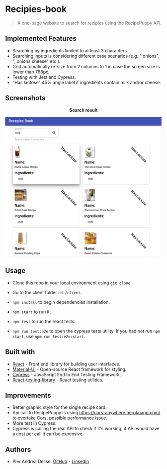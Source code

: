 # Recipies-book

> A one-page website to search for recipies using the RecipePuppy API. 

## Implemented Features

* Searching by ingredients limited to at least 3 characters.
* Searching inputs is considering different case scenarios (e.g. " onions", ",.onions.cheese" etc.).
* Grid automatically re-size from 2 columns to 1 in case the screen size is lower than 768px. 
* Testing with Jest and Cypress.
* "Has lactose" 45% angle label if ingredients contain milk and/or cheese.

## Screenshots
<div align="center">

**Search result**

![](./screenshoot/Searching.png)


</div>

## Usage

* Clone this repo in your local environment using `git clone`.

* Go to the client folder `cd /client`.

* `npm install` to begin dependencies installation.

* `npm start` to run it.

* `npm test` to run the react tests.

* `npm run test:e2e` to open the cypress tests utility. If you had not run `npm start`, use `npm run test:e2e:start`.


## Built with

* [React](https://reactjs.org/) - Front end library for building user interfaces.
* [Material-UI](https://material-ui.com/) - Open-source React framework for styling.
* [Cypress](https://www.cypress.io/) - JavaScript End to End Testing Framework.
* [React-testing-library](https://testing-library.com/) - React testing utilities.


## Improvements

* Better graphic style for the single recipe card.
* Api call to RecipePuppy is using https://cors-anywhere.herokuapp.com/ to overtake Cors, possible performance issue. 
* More test in Cypress.
* Cypress is calling the real API to check if it's working, if API would have a cost per call it can be expensive.

## Authors

* Pier Andrea Delise: [GitHub](https://github.com/pierandread) - [LinkedIn](https://www.linkedin.com/in/pier-andrea-delise/)


